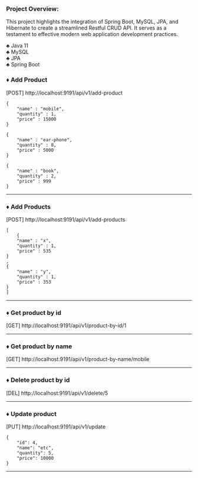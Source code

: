 

### Project Overview:

This project highlights the integration of Spring Boot, MySQL, JPA, and Hibernate to create a streamlined Restful CRUD API. It serves as a testament to effective modern web application development practices.

♣ Java 11 \
♣ MySQL \
♣ JPA \
♣ Spring Boot



### ♦ Add Product
[POST] http://localhost:9191/api/v1/add-product
```
{
    "name" : "mobile",
    "quantity" : 1,
    "price" : 15000
}
```
```
{
    "name" : "ear-phone",
    "quantity" : 8,
    "price" : 5000
}
```
```
{
    "name" : "book",
    "quantity" : 2,
    "price" : 999
}
```
___
### ♦ Add Products
[POST] http://localhost:9191/api/v1/add-products

```
[
    {
    "name" : "x",
    "quantity" : 1,
    "price" : 535
}
,
{
    "name" : "y",
    "quantity" : 1,
    "price" : 353
}
]
```
___
### ♦ Get product by id
[GET] http://localhost:9191/api/v1/product-by-id/1
___
### ♦ Get product by name
[GET] http://localhost:9191/api/v1/product-by-name/mobile
___
### ♦ Delete product by id
[DEL] http://localhost:9191/api/v1/delete/5
___
### ♦ Update product
[PUT] http://localhost:9191/api/v1/update
```
{
    "id": 4,
    "name": "etc",
    "quantity": 5,
    "price": 10000
}
```
___
